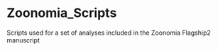 # Zoonomia_Scripts

Scripts used for a set of analyses included in the Zoonomia Flagship2 manuscript
